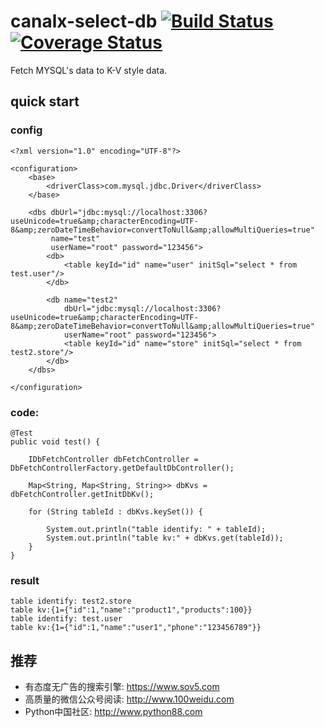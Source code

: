 canalx-select-db [![Build Status](https://travis-ci.org/knightliao/canalx-select-db.svg?branch=master)](https://travis-ci.org/knightliao/canalx-select-db) [![Coverage Status](https://coveralls.io/repos/knightliao/canalx-select-db/badge.png?branch=master)](https://coveralls.io/r/knightliao/canalx-select-db?branch=master)
=======

Fetch MYSQL's data to K-V style data.

## quick start 

### config 

    <?xml version="1.0" encoding="UTF-8"?>
    
    <configuration>
        <base>
            <driverClass>com.mysql.jdbc.Driver</driverClass>
        </base>
    
        <dbs dbUrl="jdbc:mysql://localhost:3306?useUnicode=true&amp;characterEncoding=UTF-8&amp;zeroDateTimeBehavior=convertToNull&amp;allowMultiQueries=true"
             name="test"
             userName="root" password="123456">
            <db>
                <table keyId="id" name="user" initSql="select * from test.user"/>
            </db>
    
            <db name="test2"
                dbUrl="jdbc:mysql://localhost:3306?useUnicode=true&amp;characterEncoding=UTF-8&amp;zeroDateTimeBehavior=convertToNull&amp;allowMultiQueries=true"
                userName="root" password="123456">
                <table keyId="id" name="store" initSql="select * from test2.store"/>
            </db>
        </dbs>
    
    </configuration>

### code: 

    @Test
    public void test() {

        IDbFetchController dbFetchController = DbFetchControllerFactory.getDefaultDbController();

        Map<String, Map<String, String>> dbKvs = dbFetchController.getInitDbKv();

        for (String tableId : dbKvs.keySet()) {

            System.out.println("table identify: " + tableId);
            System.out.println("table kv:" + dbKvs.get(tableId));
        }
    }
    
### result 
    
    table identify: test2.store
    table kv:{1={"id":1,"name":"product1","products":100}}
    table identify: test.user
    table kv:{1={"id":1,"name":"user1","phone":"123456789"}}
    
## 推荐

- 有态度无广告的搜索引擎: https://www.sov5.com
- 高质量的微信公众号阅读: http://www.100weidu.com
- Python中国社区: http://www.python88.com
